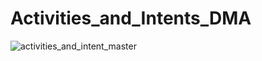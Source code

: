 # Activities_and_Intents_DMA

![activities_and_intent_master](https://user-images.githubusercontent.com/47621924/113900551-a8cd4400-97ed-11eb-8ac6-addc8a5e3a56.gif)
